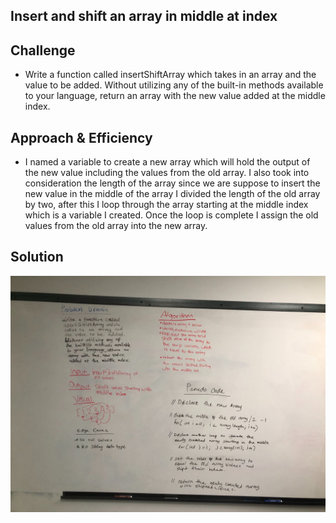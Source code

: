 ## Insert and shift an array in middle at index

## Challenge
- Write a function called insertShiftArray which takes in an array and the value to be added. Without utilizing any of the built-in methods available to your language, return an array with the new value added at the middle index.

## Approach & Efficiency
- I named a variable to create a new array which will hold the output of the new value including the values from the old array. I also took into consideration the length of the array since we are suppose to insert the new value in the middle of the array I divided the length of the old array by two, after this I loop through the array starting at the middle index which is a variable I created. Once the loop is complete I assign the old values from the old array into the new array.

## Solution
![](../assets/ArrayShift.jpg)